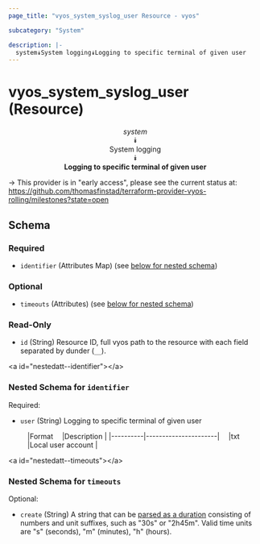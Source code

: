 ```yaml
---
page_title: "vyos_system_syslog_user Resource - vyos"

subcategory: "System"

description: |- 
  system⯯System logging⯯Logging to specific terminal of given user
---
```


# vyos_system_syslog_user (Resource)
<center>

*system*  
⯯  
System logging  
⯯  
**Logging to specific terminal of given user**


</center>

-> This provider is in "early access", please see the current status at: https://github.com/thomasfinstad/terraform-provider-vyos-rolling/milestones?state=open

## Schema

### Required

- `identifier` (Attributes Map) (see [below for nested schema](#nestedatt--identifier))

### Optional

- `timeouts` (Attributes) (see [below for nested schema](#nestedatt--timeouts))

### Read-Only

- `id` (String) Resource ID, full vyos path to the resource with each field separated by dunder (`__`).

&lt;a id=&#34;nestedatt--identifier&#34;&gt;&lt;/a&gt;
### Nested Schema for `identifier`

Required:

- `user` (String) Logging to specific terminal of given user

    &emsp;|Format  &emsp;|Description         |
    |----------|----------------------|
    &emsp;|txt     &emsp;|Local user account  |


&lt;a id=&#34;nestedatt--timeouts&#34;&gt;&lt;/a&gt;
### Nested Schema for `timeouts`

Optional:

- `create` (String) A string that can be [parsed as a duration](https://pkg.go.dev/time#ParseDuration) consisting of numbers and unit suffixes, such as &#34;30s&#34; or &#34;2h45m&#34;. Valid time units are &#34;s&#34; (seconds), &#34;m&#34; (minutes), &#34;h&#34; (hours).  
